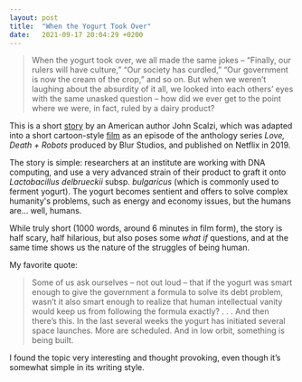 ```yaml
---
layout: post
title:  "When the Yogurt Took Over"
date:   2021-09-17 20:04:29 +0200
---
```

> When the yogurt took over, we all made the same jokes – “Finally, our rulers will have culture,” “Our society has curdled,” “Our government is now the cream of the crop,” and so on. But when we weren’t laughing about the absurdity of it all, we looked into each others’ eyes with the same unasked question – how did we ever get to the point where we were, in fact, ruled by a dairy product?

This is a short [story]( https://whatever.scalzi.com/2010/10/02/when-the-yogurt-took-over-a-short-story/) by an American author John Scalzi, which was adapted into a short cartoon-style [film]( https://www.imdb.com/title/tt9788494/) as an episode of the anthology series _Love, Death + Robots_ produced by Blur Studios, and published on Netflix in 2019.

The story is simple: researchers at an institute are working with DNA computing, and use a very advanced strain of their product to graft it onto _Lactobacillus delbrueckii_ subsp. _bulgaricus_ (which is commonly used to ferment yogurt). The yogurt becomes sentient and offers to solve complex humanity's problems, such as energy and economy issues, but the humans are... well, humans. 

While truly short (1000 words, around 6 minutes in film form), the story is half scary, half hilarious, but also poses some _what if_ questions, and at the same time shows us the nature of the struggles of being human.

My favorite quote:
> Some of us ask ourselves – not out loud –  that if the yogurt was smart enough to give the government a formula to solve its debt problem, wasn’t it also smart enough to realize that human intellectual vanity would keep us from following the formula exactly? . . . And then there’s this. In the last several weeks the yogurt has initiated several space launches. More are scheduled. And in low orbit, something is being built.

I found the topic very interesting and thought provoking, even though it’s somewhat simple in its writing style.
